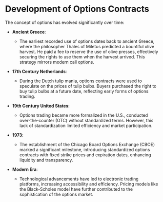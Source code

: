 # Development of Options Contracts

The concept of options has evolved significantly over time:

- **Ancient Greece**:
  - The earliest recorded use of options dates back to ancient Greece, where the philosopher Thales of Miletus predicted a bountiful olive harvest. He paid a fee to reserve the use of olive presses, effectively securing the rights to use them when the harvest arrived. This strategy mirrors modern call options.

- **17th Century Netherlands**:
  - During the Dutch tulip mania, options contracts were used to speculate on the prices of tulip bulbs. Buyers purchased the right to buy tulip bulbs at a future date, reflecting early forms of options trading.

- **19th Century United States**:
  - Options trading became more formalized in the U.S., conducted over-the-counter (OTC) without standardized terms. However, this lack of standardization limited efficiency and market participation.

- **1973**:
  - The establishment of the Chicago Board Options Exchange (CBOE) marked a significant milestone, introducing standardized options contracts with fixed strike prices and expiration dates, enhancing liquidity and transparency.

- **Modern Era**:
  - Technological advancements have led to electronic trading platforms, increasing accessibility and efficiency. Pricing models like the Black-Scholes model have further contributed to the sophistication of the options market.

